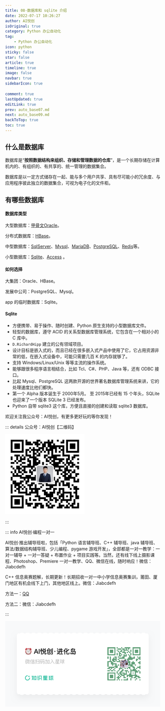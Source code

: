 ```yaml
---
title: 08-数据库和 sqlite 介绍
date: 2022-07-17 10:26:27
author: AI悦创
isOriginal: true
category: Python 办公自动化
tag:
    - Python 办公自动化
icon: python
sticky: false
star: false
article: true
timeline: true
image: false
navbar: true
sidebarIcon: true

comment: true
lastUpdated: true
editLink: true
prev: auto_base07.md
next: auto_base09.md
backToTop: true
toc: true
---
```


## 什么是数据库

数据库是“**按照数据结构来组织、存储和管理数据的仓库**”，是一个长期存储在计算机内的、有组织的、有共享的、统一管理的数据集合。

数据库是以一定方式储存在一起、能与多个用户共享、具有尽可能小的冗余度、与应用程序彼此独立的数据集合，可视为电子化的文件柜。

## 有哪些数据库

#### 数据库类型 

大型数据库：[甲骨文Oracle](https://baike.baidu.com/item/甲骨文公司/430115?fromtitle=Oracle&fromid=301207&fr=aladdin)。

分布式数据库：[HBase](https://baike.baidu.com/item/HBase/7670213?fr=aladdin)。

中型数据库：[SqlServer](https://baike.baidu.com/item/SqlServer/463101?fr=aladdin)、[Mysql](https://baike.baidu.com/item/MySQL/471251)、[MariaDB](https://baike.baidu.com/item/mariaDB/6466119?fr=aladdin)、[PostgreSQL](https://baike.baidu.com/item/PostgreSQL/530240?fr=aladdin)、[Redis](https://baike.baidu.com/item/Redis/6549233)等。

小型数据库：[Sqlite](https://baike.baidu.com/item/SQLite/375020?fr=aladdin)、[Access](https://baike.baidu.com/item/Microsoft%20Office%20Access/7748166?fromtitle=access&fromid=10275&fr=aladdin) 。

#### 如何选择 

大集团：Oracle、HBase。

发展中公司：PostgreSQL、Mysql。

app 的临时数据库：Sqlite。

#### Sqlite

- 方便携带、易于操作、随时创建、Python 原生支持的小型数据库文件。
- 轻型的数据库，遵守 ACID 的关系型数据库管理系统，它包含在一个相对小的 C 库中。
- `D.RichardHipp` 建立的公有领域项目。
- 设计目标是嵌入式的，而且已经在很多嵌入式产品中使用了它，它占用资源非常的低，在嵌入式设备中，可能只需要几百 K 的内存就够了。
- 支持 Windows/Linux/Unix 等等主流的操作系统。
- 能够跟很多程序语言相结合，比如 Tcl、C#、PHP、Java 等，还有 ODBC 接口。
- 比起 Mysql、PostgreSQL 这两款开源的世界著名数据库管理系统来讲，它的处理速度比他们都快。
- 第一个 Alpha 版本诞生于 2000年5月。 至 2015年已经有 15 个年头，SQLite 也迎来了一个版本 SQLite 3 已经发布。
- Python 自带 sqlite3 这个库，方便且直接的创建和读取 sqlite3 数据库。

欢迎关注我公众号：AI悦创，有更多更好玩的等你发现！

::: details 公众号：AI悦创【二维码】

![](/gzh.jpg)

:::

::: info AI悦创·编程一对一

AI悦创·推出辅导班啦，包括「Python 语言辅导班、C++ 辅导班、java 辅导班、算法/数据结构辅导班、少儿编程、pygame 游戏开发」，全部都是一对一教学：一对一辅导 + 一对一答疑 + 布置作业 + 项目实践等。当然，还有线下线上摄影课程、Photoshop、Premiere 一对一教学、QQ、微信在线，随时响应！微信：Jiabcdefh

C++ 信息奥赛题解，长期更新！长期招收一对一中小学信息奥赛集训，莆田、厦门地区有机会线下上门，其他地区线上。微信：Jiabcdefh

方法一：[QQ](http://wpa.qq.com/msgrd?v=3&uin=1432803776&site=qq&menu=yes)

方法二：微信：Jiabcdefh

:::

![](/zsxq.jpg)













